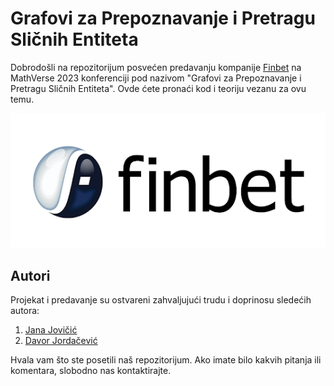 # Grafovi za Prepoznavanje i Pretragu Sličnih Entiteta

Dobrodošli na repozitorijum posvećen predavanju kompanije [Finbet](https://finbet.rs/) na MathVerse 2023 konferenciji pod nazivom "Grafovi za Prepoznavanje i Pretragu Sličnih Entiteta". Ovde ćete pronaći kod i teoriju vezanu za ovu temu.

![Finbet](images/finbet.png)

## Autori
Projekat i predavanje su ostvareni zahvaljujući trudu i doprinosu sledećih autora:

1. [Jana Jovičić](https://github.com/jana-jovicic)
2. [Davor Jordačević](https://github.com/DavorJordacevic)

Hvala vam što ste posetili naš repozitorijum. Ako imate bilo kakvih pitanja ili komentara, slobodno nas kontaktirajte.
